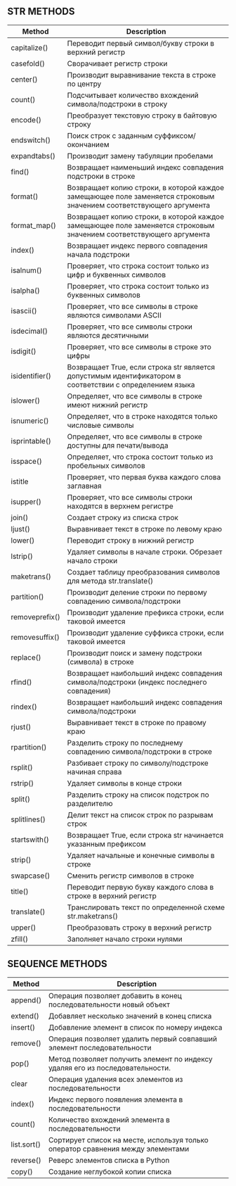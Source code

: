 ## STR METHODS

| **Method**     | **Description**                                                                                                     |
|----------------|---------------------------------------------------------------------------------------------------------------------|
| capitalize()   | Переводит первый символ/букву строки в верхний регистр                                                              |
| casefold()     | Сворачивает регистр строки                                                                                          |
| center()       | Производит выравнивание текста в строке по центру                                                                   |
| count()        | Подсчитывает количество вхождений символа/подстроки в строку                                                        |
| encode()       | Преобразует текстовую строку в байтовую строку                                                                      |
| endswitch()    | Поиск строк с заданным суффиксом/окончанием                                                                         |
| expandtabs()   | Производит замену табуляции пробелами                                                                               |
| find()         | Возвращает наименьший индекс совпадения подстроки в строке                                                          |
| format()       | Возвращает копию строки, в которой каждое замещающее поле заменяется строковым значением соответствующего аргумента |
| format_map()   | Возвращает копию строки, в которой каждое замещающее поле заменяется строковым значением соответствующего аргумента |
| index()        | Возвращает индекс первого совпадения начала подстроки                                                               |
| isalnum()      | Проверяет, что строка состоит только из цифр и буквенных символов                                                   |
| isalpha()      | Проверяет, что строка состоит только из буквенных символов                                                          |
| isascii()      | Проверяет, что все символы в строке являются символами ASCII                                                        |
| isdecimal()    | Проверяет, что все символы строки являются десятичными                                                              |
| isdigit()      | Проверяет, что все символы в строке это цифры                                                                       |
| isidentifier() | Возвращает True, если строка str является допустимым идентификатором в соответствии с определением языка            |
| islower()      | Определяет, что все символы в строке имеют нижний регистр                                                           |
| isnumeric()    | Определяет, что в строке находятся только числовые символы                                                          |
| isprintable()  | Определяет, что все символы в строке доступны для печати/вывода                                                     |
| isspace()      | Определяет, что строка состоит только из пробельных символов                                                        |
| istitle        | Проверяет, что первая буква каждого слова заглавная                                                                 |
| isupper()      | Проверяет, что все символы строки находятся в верхнем регистре                                                      |
| join()         | Создает строку из списка строк                                                                                      |
| ljust()        | Выравнивает текст в строке по левому краю                                                                           |
| lower()        | Переводит строку в нижний регистр                                                                                   |
| lstrip()       | Удаляет символы в начале строки. Обрезает начало строки                                                             |
| maketrans()    | Создает таблицу преобразования символов для метода str.translate()                                                  |
| partition()    | Производит деление строки по первому совпадению символа/подстроки                                                   |
| removeprefix() | Производит удаление префикса строки, если таковой имеется                                                           |
| removesuffix() | Производит удаление суффикса строки, если таковой имеется                                                           |
| replace()      | Производит поиск и замену подстроки (символа) в строке                                                              |
| rfind()        | Возвращает наибольший индекс совпадения символа/подстроки (индекс последнего совпадения)                            |
| rindex()       | Возвращает наибольший индекс совпадения символа/подстроки                                                           |
| rjust()        | Выравнивает текст в строке по правому краю                                                                          |
| rpartition()   | Разделить строку по последнему совпадению символа/подстроки в строке                                                |
| rsplit()       | Разбивает строку по символу/подстроке начиная справа                                                                |
| rstrip()       | Удаляет символы в конце строки                                                                                      |
| split()        | Разделить строку на список подстрок по разделителю                                                                  |
| splitlines()   | Делит текст на список строк по разрывам строк                                                                       |
| startswith()   | Возвращает True, если строка str начинается указанным префиксом                                                     |
| strip()        | Удаляет начальные и конечные символы в строке                                                                       |
| swapcase()     | Сменить регистр символов в строке                                                                                   |
| title()        | Переводит первую букву каждого слова в строке в верхний регистр                                                     |
| translate()    | Транслировать текст по определенной схеме str.maketrans()                                                           |
| upper()        | Преобразовать строку в верхний регистр                                                                              |
| zfill()        | Заполняет начало строки нулями                                                                                      |

## SEQUENCE METHODS

| **Method**  | **Description**                                                                 |
|-------------|---------------------------------------------------------------------------------|
| append()    | Операция позволяет добавить в конец последовательности новый объект             |
| extend()    | Добавляет несколько значений в конец списка                                     |
| insert()    | Добавление элемент в список по номеру индекса                                   |
| remove()    | Операция позволяет удалить первый совпавший элемент последовательности          |
| pop()       | Метод позволяет получить элемент по индексу удаляя его из последовательности.   |
| clear       | Операция удаления всех элементов из последовательности                          |
| index()     | Индекс первого появления элемента в последовательности                          |
| count()     | Количество вхождений элемента в последовательности                              |
| list.sort() | Сортирует список на месте, используя только оператор сравнения между элементами |
| reverse()   | Реверс элементов списка в Python                                                |
| copy()      | Создание неглубокой копии списка                                                |

